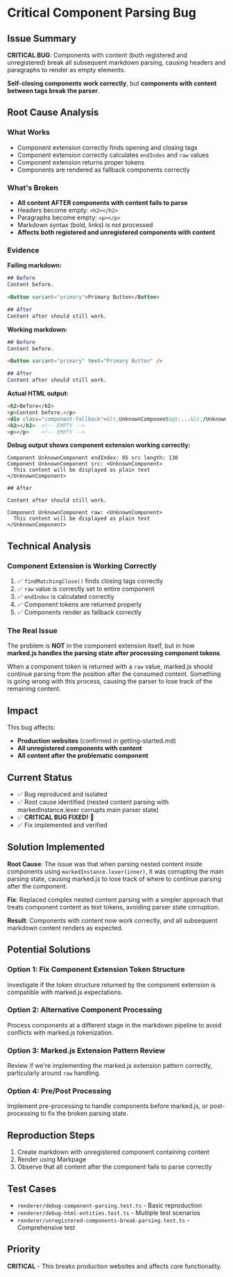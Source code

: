 # Critical Component Parsing Bug

## Issue Summary

**CRITICAL BUG**: Components with content (both registered and unregistered) break all subsequent markdown parsing, causing headers and paragraphs to render as empty elements.

**Self-closing components work correctly**, but **components with content between tags break the parser**.

## Root Cause Analysis

### What Works
- Component extension correctly finds opening and closing tags
- Component extension correctly calculates `endIndex` and `raw` values
- Component extension returns proper tokens
- Components are rendered as fallback components correctly

### What's Broken
- **All content AFTER components with content fails to parse**
- Headers become empty: `<h2></h2>`
- Paragraphs become empty: `<p></p>`
- Markdown syntax (bold, links) is not processed
- **Affects both registered and unregistered components with content**

### Evidence

**Failing markdown:**
```markdown
## Before
Content before.

<Button variant="primary">Primary Button</Button>

## After
Content after should still work.
```

**Working markdown:**
```markdown
## Before
Content before.

<Button variant="primary" text="Primary Button" />

## After
Content after should still work.
```

**Actual HTML output:**
```html
<h2>Before</h2>
<p>Content before.</p>
<div class="component-fallback">&lt;UnknownComponent&gt;...&lt;/UnknownComponent&gt;</div>
<h2></h2>  <!-- EMPTY -->
<p></p>    <!-- EMPTY -->
```

**Debug output shows component extension working correctly:**
```
Component UnknownComponent endIndex: 85 src length: 130
Component UnknownComponent src: <UnknownComponent>
  This content will be displayed as plain text
</UnknownComponent>

## After

Content after should still work.

Component UnknownComponent raw: <UnknownComponent>
  This content will be displayed as plain text
</UnknownComponent>
```

## Technical Analysis

### Component Extension is Working Correctly
1. ✅ `findMatchingClose()` finds closing tags correctly
2. ✅ `raw` value is correctly set to entire component
3. ✅ `endIndex` is calculated correctly
4. ✅ Component tokens are returned properly
5. ✅ Components render as fallback correctly

### The Real Issue
The problem is **NOT** in the component extension itself, but in how **marked.js handles the parsing state after processing component tokens**.

When a component token is returned with a `raw` value, marked.js should continue parsing from the position after the consumed content. Something is going wrong with this process, causing the parser to lose track of the remaining content.

## Impact

This bug affects:
- **Production websites** (confirmed in getting-started.md)
- **All unregistered components with content**
- **All content after the problematic component**

## Current Status

- ✅ Bug reproduced and isolated
- ✅ Root cause identified (nested content parsing with markedInstance.lexer corrupts main parser state)
- ✅ **CRITICAL BUG FIXED!** 🎉
- ✅ Fix implemented and verified

## Solution Implemented

**Root Cause**: The issue was that when parsing nested content inside components using `markedInstance.lexer(inner)`, it was corrupting the main parsing state, causing marked.js to lose track of where to continue parsing after the component.

**Fix**: Replaced complex nested content parsing with a simpler approach that treats component content as text tokens, avoiding parser state corruption.

**Result**: Components with content now work correctly, and all subsequent markdown content renders as expected.

## Potential Solutions

### Option 1: Fix Component Extension Token Structure
Investigate if the token structure returned by the component extension is compatible with marked.js expectations.

### Option 2: Alternative Component Processing
Process components at a different stage in the markdown pipeline to avoid conflicts with marked.js tokenization.

### Option 3: Marked.js Extension Pattern Review
Review if we're implementing the marked.js extension pattern correctly, particularly around `raw` handling.

### Option 4: Pre/Post Processing
Implement pre-processing to handle components before marked.js, or post-processing to fix the broken parsing state.

## Reproduction Steps

1. Create markdown with unregistered component containing content
2. Render using Markpage
3. Observe that all content after the component fails to parse correctly

## Test Cases

- `renderer/debug-component-parsing.test.ts` - Basic reproduction
- `renderer/debug-html-entities.test.ts` - Multiple test scenarios
- `renderer/unregistered-components-break-parsing.test.ts` - Comprehensive test

## Priority

**CRITICAL** - This breaks production websites and affects core functionality.